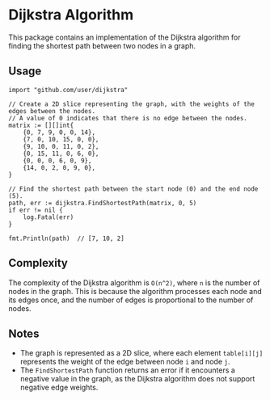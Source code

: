 # Dijkstra Algorithm

This package contains an implementation of the Dijkstra algorithm for finding the shortest path between two nodes in a graph.

## Usage

```
import "github.com/user/dijkstra"

// Create a 2D slice representing the graph, with the weights of the edges between the nodes.
// A value of 0 indicates that there is no edge between the nodes.
matrix := [][]int{
	{0, 7, 9, 0, 0, 14},
	{7, 0, 10, 15, 0, 0},
	{9, 10, 0, 11, 0, 2},
	{0, 15, 11, 0, 6, 0},
	{0, 0, 0, 6, 0, 9},
	{14, 0, 2, 0, 9, 0},
}

// Find the shortest path between the start node (0) and the end node (5).
path, err := dijkstra.FindShortestPath(matrix, 0, 5)
if err != nil {
	log.Fatal(err)
}

fmt.Println(path)  // [7, 10, 2]
```

## Complexity

The complexity of the Dijkstra algorithm is `O(n^2)`, where `n` is the number of nodes in the graph. This is because the algorithm processes each node and its edges once, and the number of edges is proportional to the number of nodes.

## Notes

-   The graph is represented as a 2D slice, where each element `table[i][j]` represents the weight of the edge between node `i` and node `j`.
-   The `FindShortestPath` function returns an error if it encounters a negative value in the graph, as the Dijkstra algorithm does not support negative edge weights.

